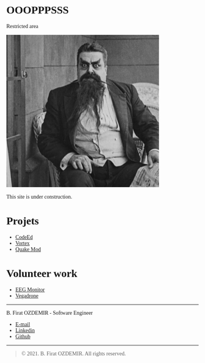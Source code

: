 <link rel="stylesheet" type="text/css" href="https://fonts.googleapis.com/css?family=Ubuntu:regular,bold&subset=Latin">
<style>
	* {
		font-family: Ubuntu, "times new roman", times, roman, serif;
	}
	img { max-width: 400px; }
</style>

# OOOPPPSSS

Restricted area

![Image](assets/eric.jpg)

This site is under construction.

# Projets

* [CodeEd](./codeed.html)
* [Vortex](./vortex.html)
* [Quake Mod](./quakemod.html)

# Volunteer work

* [EEG Monitor](./eeg.html)
* [Vegadrone](./drone.html)

---

B. Firat OZDEMIR - Software Engineer

* [E-mail](b.firat.ozdemir@gmail.com)
* [Linkedin](https://www.linkedin.com/in/bfiratozdemir/)
* [Github](https://github.com/JackCampbell)

---
> © 2021. B. Firat OZDEMIR. All rights reserved.

